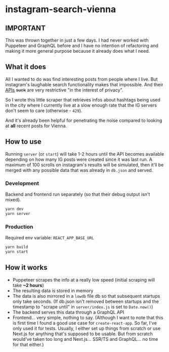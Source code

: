 # instagram-search-vienna

## IMPORTANT

This was thrown together in just a few days. I had never worked with Puppeteer 
and GraphQL before and I have no intention of refactoring and making it 
more general purpose because it already does what I need.

## What it does

All I wanted to do was find interesting posts from people where 
I live.
But instagram's laughable search functionality makes that impossible.
And their [APIs](https://www.instagram.com/developer/) ~~suck~~ are 
very restrictive "in the interest of privacy".

So I wrote this little scraper that retrieves infos about hashtags 
being used in the city where I currently live at a slow enough rate 
that the IG servers don't seem to care (otherwise - `429`).

And it's already been helpful for penetrating the noise compared to looking 
at **all** recent posts for Vienna.

## How to use

Running `server` (or `start`) will take 1-2 hours until the API becomes 
available depending on how many IG posts were created 
since it was last run. A maximum of 100 scrolls on instagram's results 
will be simulated, then it'll be merged with any possible data that was 
already in `db.json` and served.

### Development

Backend and frontend run separately (so that their debug output isn't mixed).

```bash
yarn dev
yarn server
```

### Production

Required env variable: `REACT_APP_BASE_URL`

```bash
yarn build
yarn start
```

## How it works

- Puppeteer scrapes the info at a really low speed (initial scraping 
will take **~2 hours**)
- The resulting data is stored in memory
- The data is also mirrored in a `lowdb` file db so that subsequent 
startups only take seconds. (If db.json isn't removed between startups and the timestamp to 
"scrape until" in `server/index.js` is set to `Date.now()`)
- The backend serves this data through a GraphQL API
- Frontend... very simple, nothing to say. (Although I want to note 
that this is first time I found a good use case for `create-react-app`.
So far, I've only used it for tests. Usually, I either set up things from 
scratch or use Next.js for anything that's supposed to be usable. But from 
scratch would've taken too long and Next.js... SSR/TS and GraphQL... no
time for that either.)
